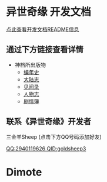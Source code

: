 # 异世奇缘 开发文档

[点此查看开发文档README信息](README.md)

## 通过下方链接查看详情

- 神档所出版物
    - [编年史](sds/bns/index.md)
    - [大陆志](sds/dlz/index.md)
    - [见闻录](sds/jwl/index.md)
    - [人物志](sds/rwz/index.md)
    - [剧情簿](jqb/index.md)

## 联系《异世奇缘》开发者

三金羊Sheep (点击下方QQ号码添加好友)

[QQ:2940119626 QID:goldsheep3](https://qm.qq.com/cgi-bin/qm/qr?k=UTi6fzzdpGTAkUEAqNuLN4Z81w6UEL0T&noverify=0)

# Dimote
